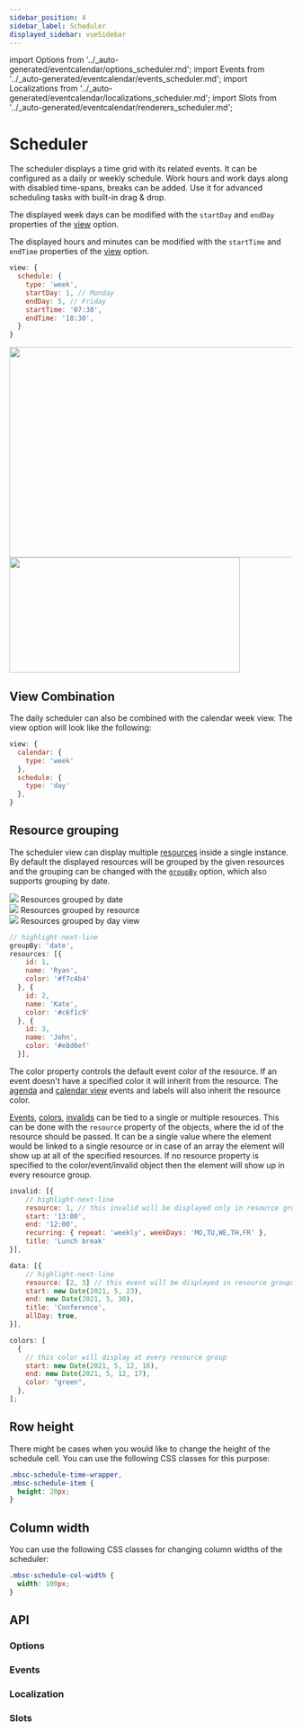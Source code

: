 ```yaml
---
sidebar_position: 4
sidebar_label: Scheduler
displayed_sidebar: vueSidebar
---
```


import Options from '../\_auto-generated/eventcalendar/options_scheduler.md';
import Events from '../\_auto-generated/eventcalendar/events_scheduler.md';
import Localizations from '../\_auto-generated/eventcalendar/localizations_scheduler.md';
import Slots from '../_auto-generated/eventcalendar/renderers_scheduler.md';

# Scheduler

The scheduler displays a time grid with its related events. It can be configured as a daily or weekly schedule.
Work hours and work days along with disabled time-spans, breaks can be added. Use it for advanced scheduling tasks with built-in drag & drop.

The displayed week days can be modified with the `startDay` and `endDay` properties of the [view](./api#opt-view) option.

The displayed hours and minutes can be modified with the `startTime` and `endTime` properties of the [view](./api#opt-view) option.

```javascript title="Work-week configuration example"
view: {
  schedule: {
    type: 'week',
    startDay: 1, // Monday
    endDay: 5, // Friday
    startTime: '07:30',
    endTime: '18:30',
  }
}
```

<div className="img-row">
    <img className="w70 pdg-img" src="https://docs.mobiscroll.com/Content/img/docs/desktop-schedule.png" width="759" height="375" />
    <img className="w30 pdg-img" src="https://docs.mobiscroll.com/Content/img/docs/mobile-schedule.png" width="410" height="205" />
</div>

## View Combination

The daily scheduler can also be combined with the calendar week view. The view option will look like the following:

```javascript title="Daily Scheduler combined with Weekly Calendar"
view: {
  calendar: {
    type: 'week'
  },
  schedule: {
    type: 'day'
  },
}
```

## Resource grouping

The scheduler view can display multiple [resources](resources) inside a single instance. By default the displayed resources will be grouped by the given resources and the grouping can be changed with the [`groupBy`](#opt-groupBy) option, which also supports grouping by date.

<div className="img-row">
    <div className="pdg-img">
        <img src="https://docs.mobiscroll.com/Content/img/docs/groupbydate.png" />
        <label className="img-label">Resources grouped by date</label>
    </div>
    <div className="pdg-img">
        <img src="https://docs.mobiscroll.com/Content/img/docs/groupbyresource.png" />
        <label className="img-label">Resources grouped by resource</label>
    </div>
    <div className="pdg-img">
        <img src="https://docs.mobiscroll.com/Content/img/docs/groupbydayview.png" />
        <label className="img-label">Resources grouped by day view</label>
    </div>
</div>

```javascript title="Grouping resources by date"
// highlight-next-line
groupBy: 'date',
resources: [{
    id: 1,
    name: 'Ryan',
    color: '#f7c4b4'
  }, {
    id: 2,
    name: 'Kate',
    color: '#c6f1c9'
  }, {
    id: 3,
    name: 'John',
    color: '#e8d0ef'
  }],
```

The color property controls the default event color of the resource. If an event doesn't have a specified color it will inherit from the resource. The [agenda](agenda) and [calendar view](calendar) events and labels will also inherit the resource color.

[Events](#opt-data), [colors](#opt-colors), [invalids](#opt-invalids) can be tied to a single or multiple resources. This can be done with the `resource` property of the objects, where the id of the resource should be passed. It can be a single value where the element would be linked to a single resource or in case of an array the element will show up at all of the specified resources. If no resource property is specified to the color/event/invalid object then the element will show up in every resource group.

```javascript title="Invalid rule tied to a single resource"
invalid: [{
    // highlight-next-line
    resource: 1, // this invalid will be displayed only in resource group where id is 1
    start: '13:00',
    end: '12:00',
    recurring: { repeat: 'weekly', weekDays: 'MO,TU,WE,TH,FR' },
    title: 'Lunch break'
}],
```

```javascript title="Event tied to multiple resources"
data: [{
    // highlight-next-line
    resource: [2, 3] // this event will be displayed in resource groups where id is 2 and 3
    start: new Date(2021, 5, 23),
    end: new Date(2021, 5, 30),
    title: 'Conference',
    allDay: true,
}],
```

```javascript title="Color rule for all the resources (resource not specified)"
colors: [
  {
    // this color will display at every resource group
    start: new Date(2021, 5, 12, 16),
    end: new Date(2021, 5, 12, 17),
    color: "green",
  },
];
```

## Row height

There might be cases when you would like to change the height of the schedule cell. You can use the following CSS classes for this purpose:

```css
.mbsc-schedule-time-wrapper,
.mbsc-schedule-item {
  height: 20px;
}
```

## Column width

You can use the following CSS classes for changing column widths of the scheduler:

```css
.mbsc-schedule-col-width {
  width: 100px;
}
```


<div className="option-list">

## API

### Options

<Options />

### Events

<Events />

### Localization

<Localizations />

### Slots

<Slots />

</div>
